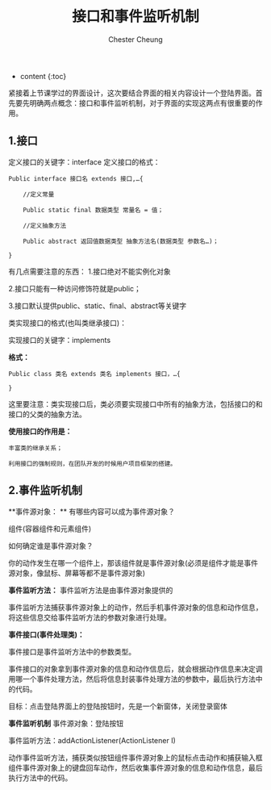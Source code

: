 ﻿---
layout: post
title:  "接口和事件监听机制"
categories: Java
tags:  Java
author: Chester Cheung
---

* content
{:toc}


紧接着上节课学过的界面设计，这次要结合界面的相关内容设计一个登陆界面。首先要先明确两点概念：接口和事件监听机制，对于界面的实现这两点有很重要的作用。

## 1.接口
定义接口的关键字：interface
定义接口的格式：
	
	Public interface 接口名 extends 接口,…{
	
		//定义常量

		Public static final 数据类型 常量名 = 值；

		//定义抽象方法

		Public abstract 返回值数据类型 抽象方法名(数据类型 参数名…)；

	}







有几点需要注意的东西：
1.接口绝对不能实例化对象

2.接口只能有一种访问修饰符就是public；

3.接口默认提供public、static、final、abstract等关键字

类实现接口的格式(也叫类继承接口)：

实现接口的关键字：implements

**格式：**
	
	Public class 类名 extends 类名 implements 接口，…{
	
	}
这里要注意：类实现接口后，类必须要实现接口中所有的抽象方法，包括接口的和接口的父类的抽象方法。


**使用接口的作用是：**

	丰富类的继承关系；

	利用接口的强制规则，在团队开发的时候用户项目框架的搭建。

## 2.事件监听机制



**事件源对象：
**
有哪些内容可以成为事件源对象？

组件(容器组件和元素组件)

如何确定谁是事件源对象？

你的动作发生在哪一个组件上，那该组件就是事件源对象(必须是组件才能是事件源对象，像鼠标、屏幕等都不是事件源对象)



**事件监听方法：**
事件监听方法是由事件源对象提供的

事件监听方法捕获事件源对象上的动作，然后手机事件源对象的信息和动作信息，将这些信息交给事件监听方法的参数对象进行处理。



**事件接口(事件处理类)：**

事件接口是事件监听方法中的参数类型。

事件接口的对象拿到事件源对象的信息和动作信息后，就会根据动作信息来决定调用哪一个事件处理方法，然后将信息封装事件处理方法的参数中，最后执行方法中的代码。

目标：点击登陆界面上的登陆按钮时，先是一个新窗体，关闭登录窗体



**事件监听机制**
事件源对象：登陆按钮

事件监听方法：addActionListener(ActionListener I)

动作事件监听方法，捕获类似按钮组件事件源对象上的鼠标点击动作和捕获输入框组件事件源对象上的键盘回车动作，然后收集事件源对象的信息和动作信息，最后执行方法中的代码。
